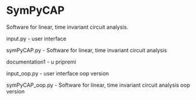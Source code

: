 # SymPyCAP
Software for linear, time invariant circuit analysis.

input.py - user interface

symPyCAP.py - Software for linear, time invariant circuit analysis 

documentation1 - u pripremi

input_oop.py - user interface oop version

symPyCAP_oop.py - Software for linear, time invariant circuit analysis oop version
